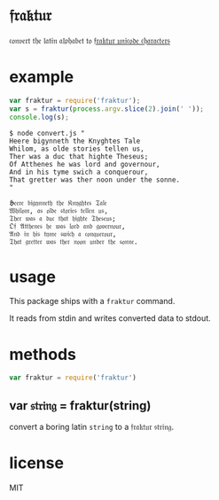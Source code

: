 # 𝔣𝔯𝔞𝔨𝔱𝔲𝔯

𝔠𝔬𝔫𝔳𝔢𝔯𝔱 𝔱𝔥𝔢 𝔩𝔞𝔱𝔦𝔫 𝔞𝔩𝔭𝔥𝔞𝔟𝔢𝔱 𝔱𝔬
[𝔣𝔯𝔞𝔨𝔱𝔲𝔯 𝔲𝔫𝔦𝔠𝔬𝔡𝔢 𝔠𝔥𝔞𝔯𝔞𝔠𝔱𝔢𝔯𝔰](http://www.fileformat.info/info/unicode/char/search.htm?q=fraktur&preview=entity)

# example

``` js
var fraktur = require('fraktur');
var s = fraktur(process.argv.slice(2).join(' '));
console.log(s);
```

```
$ node convert.js "
Heere bigynneth the Knyghtes Tale
Whilom, as olde stories tellen us,
Ther was a duc that highte Theseus;
Of Atthenes he was lord and governour,
And in his tyme swich a conquerour,
That gretter was ther noon under the sonne.
"

𝕳𝔢𝔢𝔯𝔢 𝔟𝔦𝔤𝔶𝔫𝔫𝔢𝔱𝔥 𝔱𝔥𝔢 𝔎𝔫𝔶𝔤𝔥𝔱𝔢𝔰 𝔗𝔞𝔩𝔢
𝔚𝔥𝔦𝔩𝔬𝔪, 𝔞𝔰 𝔬𝔩𝔡𝔢 𝔰𝔱𝔬𝔯𝔦𝔢𝔰 𝔱𝔢𝔩𝔩𝔢𝔫 𝔲𝔰,
𝔗𝔥𝔢𝔯 𝔴𝔞𝔰 𝔞 𝔡𝔲𝔠 𝔱𝔥𝔞𝔱 𝔥𝔦𝔤𝔥𝔱𝔢 𝔗𝔥𝔢𝔰𝔢𝔲𝔰;
𝔒𝔣 𝔄𝔱𝔱𝔥𝔢𝔫𝔢𝔰 𝔥𝔢 𝔴𝔞𝔰 𝔩𝔬𝔯𝔡 𝔞𝔫𝔡 𝔤𝔬𝔳𝔢𝔯𝔫𝔬𝔲𝔯,
𝔄𝔫𝔡 𝔦𝔫 𝔥𝔦𝔰 𝔱𝔶𝔪𝔢 𝔰𝔴𝔦𝔠𝔥 𝔞 𝔠𝔬𝔫𝔮𝔲𝔢𝔯𝔬𝔲𝔯,
𝔗𝔥𝔞𝔱 𝔤𝔯𝔢𝔱𝔱𝔢𝔯 𝔴𝔞𝔰 𝔱𝔥𝔢𝔯 𝔫𝔬𝔬𝔫 𝔲𝔫𝔡𝔢𝔯 𝔱𝔥𝔢 𝔰𝔬𝔫𝔫𝔢.
```

# usage

This package ships with a `fraktur` command.

It reads from stdin and writes converted data to stdout.

# methods

``` js
var fraktur = require('fraktur')
```

## var 𝔰𝔱𝔯𝔦𝔫𝔤 = fraktur(string)

convert a boring latin `string` to a 𝔣𝔯𝔞𝔨𝔱𝔲𝔯 𝔰𝔱𝔯𝔦𝔫𝔤.

# license

MIT
